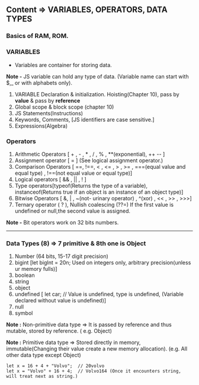 ## Content => VARIABLES, OPERATORS, DATA TYPES

### Basics of RAM, ROM.

### VARIABLES 
 - Variables are container for storing data. 
 
**Note -** JS variable can hold any type of data. (Variable name can start with $,_ or with alphabets only).

1. VARIABLE Declaration & initialization. Hoisting(Chapter 10), pass by **value** & pass by **reference**
2. Global scope & block scope (chapter 10)
3. JS Statements(Instructions)
4. Keywords, Comments, [JS identifiers are case sensitive.]
5. Expressions(Algebra)

### Operators
1. Arithmetic Operators [ + , - , * , / , % , **(exponential), ++ -- ]
2. Assignment operator [ = ]   (See logical assignment operator.)
3. Comparison Operators [ ==, !==, < , <= , > , >= , ===(equal value and equal type) , !==(not equal value or equal type)]
4. Logical operators [ && , || , ! ]
5. Type operators[typeof(Returns the type of a variable), instanceof(Returns true if an object is an instance of an object type)]
6. Bitwise Operators [ &, | , ~(not- urinary operator) , ^(xor) , << , >> , >>>]
7. Ternary operator ( ? ), Nullish coalescing (??=) If the first value is undefined or null,the second value is assigned.

**Note -** Bit operators work on 32 bits numbers. 

-----

### Data Types (8) => 7 primitive & 8th one is Object

1. Number (64 bits, 15-17 digit precision)
2. bigint [let bigInt = 20n; Used on integers only, arbitrary precision(unless ur memory fulls)]
3. boolean
4. string
5. object
6. undefined [ let car;    // Value is undefined, type is undefined, (Variable declared without value is undefined)]
7. null
7. symbol

**Note :** Non-primitive data type => It is passed by reference and thus mutable, stored by reference. ( e.g. Object)

**Note :** Primitive data type => Stored directly in memory, immutable(Changing their value create a new memory allocation). (e.g. All other data type except Object)


```JS
let x = 16 + 4 + "Volvo";  // 20volvo
let x = "Volvo" + 16 + 4;  // Volvo164 (Once it encounters string, will treat next as string.)

```
